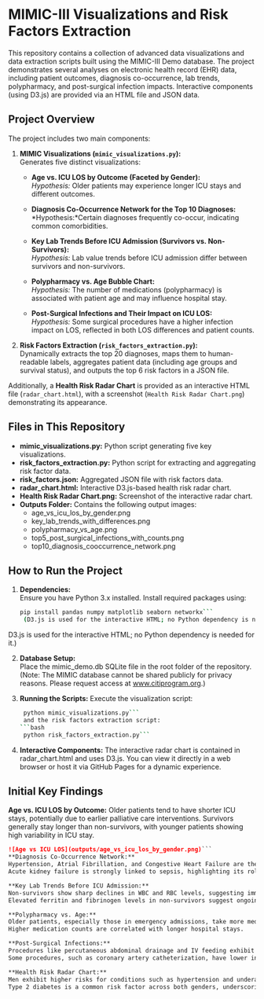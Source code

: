 # MIMIC-III Visualizations and Risk Factors Extraction

This repository contains a collection of advanced data visualizations and data extraction scripts built using the MIMIC-III Demo database. The project demonstrates several analyses on electronic health record (EHR) data, including patient outcomes, diagnosis co-occurrence, lab trends, polypharmacy, and post-surgical infection impacts. Interactive components (using D3.js) are provided via an HTML file and JSON data.

## Project Overview

The project includes two main components:

1. **MIMIC Visualizations (`mimic_visualizations.py`):**  
   Generates five distinct visualizations:
   - **Age vs. ICU LOS by Outcome (Faceted by Gender):**  
     *Hypothesis:* Older patients may experience longer ICU stays and different outcomes.  

   - **Diagnosis Co-Occurrence Network for the Top 10 Diagnoses:**  
     *Hypothesis:*Certain diagnoses frequently co-occur, indicating common comorbidities.  
     
   - **Key Lab Trends Before ICU Admission (Survivors vs. Non-Survivors):**  
     *Hypothesis:* Lab value trends before ICU admission differ between survivors and non-survivors.  
     
   - **Polypharmacy vs. Age Bubble Chart:**  
     *Hypothesis:* The number of medications (polypharmacy) is associated with patient age and may influence hospital stay. 
     
   - **Post-Surgical Infections and Their Impact on ICU LOS:**  
     *Hypothesis:* Some surgical procedures have a higher infection impact on LOS, reflected in both LOS differences and patient counts.

2. **Risk Factors Extraction (`risk_factors_extraction.py`):**  
   Dynamically extracts the top 20 diagnoses, maps them to human-readable labels, aggregates patient data (including age groups and survival status), and outputs the top 6 risk factors in a JSON file.

Additionally, a **Health Risk Radar Chart** is provided as an interactive HTML file (`radar_chart.html`), with a screenshot (`Health Risk Radar Chart.png`) demonstrating its appearance.

## Files in This Repository

- **mimic_visualizations.py:** Python script generating five key visualizations.
- **risk_factors_extraction.py:** Python script for extracting and aggregating risk factor data.
- **risk_factors.json:** Aggregated JSON file with risk factors data.
- **radar_chart.html:** Interactive D3.js-based health risk radar chart.
- **Health Risk Radar Chart.png:** Screenshot of the interactive radar chart.
- **Outputs Folder:** Contains the following output images:
  - age_vs_icu_los_by_gender.png
  - key_lab_trends_with_differences.png
  - polypharmacy_vs_age.png
  - top5_post_surgical_infections_with_counts.png
  - top10_diagnosis_cooccurrence_network.png

## How to Run the Project

1. **Dependencies:**  
   Ensure you have Python 3.x installed. Install required packages using:
   ```bash
   pip install pandas numpy matplotlib seaborn networkx```
    (D3.js is used for the interactive HTML; no Python dependency is needed for it.)
D3.js is used for the interactive HTML; no Python dependency is needed for it.)

2. **Database Setup:**  
    Place the mimic_demo.db SQLite file in the root folder of the repository. (Note: The MIMIC database cannot be shared publicly for privacy reasons. Please request access at www.citiprogram.org.)

3. **Running the Scripts:**
    Execute the visualization script:
   ```bash
    python mimic_visualizations.py```
    and the risk factors extraction script:
   ```bash
    python risk_factors_extraction.py```

4. **Interactive Components:**
    The interactive radar chart is contained in radar_chart.html and uses D3.js. You can view it directly in a web browser or host it via GitHub Pages for a dynamic experience.

## Initial Key Findings
**Age vs. ICU LOS by Outcome:**
Older patients tend to have shorter ICU stays, potentially due to earlier palliative care interventions.
Survivors generally stay longer than non-survivors, with younger patients showing high variability in ICU stay.
  ```markdown
  ![Age vs ICU LOS](outputs/age_vs_icu_los_by_gender.png)```
**Diagnosis Co-Occurrence Network:**
Hypertension, Atrial Fibrillation, and Congestive Heart Failure are the most frequently co-occurring conditions, indicating common cardiovascular disease clusters.
Acute kidney failure is strongly linked to sepsis, highlighting its role in multi-organ dysfunction.

**Key Lab Trends Before ICU Admission:**
Non-survivors show sharp declines in WBC and RBC levels, suggesting immunosuppression or late-stage sepsis.
Elevated ferritin and fibrinogen levels in non-survivors suggest ongoing systemic inflammation.

**Polypharmacy vs. Age:**
Older patients, especially those in emergency admissions, take more medications—a marker for higher chronic disease burden.
Higher medication counts are correlated with longer hospital stays.

**Post-Surgical Infections:**
Procedures like percutaneous abdominal drainage and IV feeding exhibit significantly higher infection-related ICU stays.
Some procedures, such as coronary artery catheterization, have lower infection risks, suggesting differences in procedural infection susceptibility.

**Health Risk Radar Chart:**
Men exhibit higher risks for conditions such as hypertension and underactive thyroid, whereas women show increased risks for congestive heart failure and acute kidney failure in the 90+ age group.
Type 2 diabetes is a common risk factor across both genders, underscoring the importance of early metabolic control.